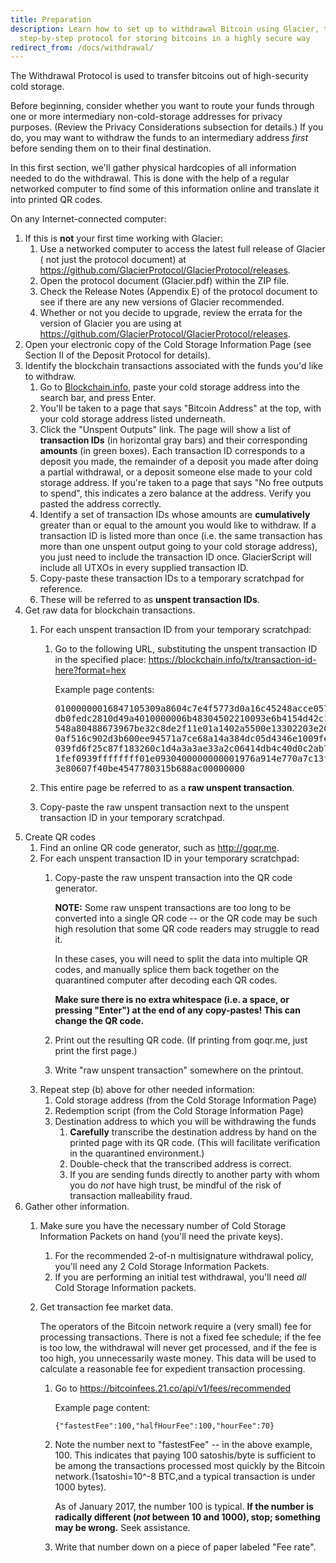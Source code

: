```yaml
---
title: Preparation
description: Learn how to set up to withdrawal Bitcoin using Glacier, the
  step-by-step protocol for storing bitcoins in a highly secure way
redirect_from: /docs/withdrawal/
---
```


The Withdrawal Protocol is used to transfer bitcoins out of high-security
cold storage.

Before beginning, consider whether you want to route your funds through one or
more intermediary non-cold-storage addresses for privacy purposes. (Review the
Privacy Considerations subsection for details.) If you do, you may want to
withdraw the funds to an intermediary address *first* before sending them on to
their final destination.

In this first section, we'll gather physical hardcopies of all information
needed to do the withdrawal. This is done with the help of a regular networked
computer to find some of this information online and translate it into printed
QR codes.

On any Internet-connected computer:

1. If this is **not** your first time working with Glacier:
    1. Use a networked computer to access the latest full release of Glacier (
    not just the protocol document) at <https://github.com/GlacierProtocol/GlacierProtocol/releases>.
    2. Open the protocol document (Glacier.pdf) within the ZIP file.
    3. Check the Release Notes (Appendix E) of the protocol document to see if
    there are any new versions of Glacier recommended.
    4. Whether or not you decide to upgrade, review the errata for the version
    of Glacier you are using at <https://github.com/GlacierProtocol/GlacierProtocol/releases>.
2. Open your electronic copy of the
<span class="warning">Cold Storage Information Page</span>
(see Section II of the Deposit Protocol for details).
3. Identify the blockchain transactions associated with the funds you'd like
to withdraw.
    1. Go to [Blockchain.info](https://blockchain.info/), paste your
    <span class="warning">cold storage address</span> into the search bar,
    and press Enter.
    2. You'll be taken to a page that says "Bitcoin Address" at the top, with
    your <span class="warning">cold storage address</span> listed underneath.
    3. Click the "Unspent Outputs" link. The page will show a list of
    **<span class="warning">transaction IDs</span>**
    (in horizontal gray bars) and their corresponding **amounts** (in green boxes).
    Each <span class="warning">transaction ID</span> corresponds to a deposit
    you made, the remainder of a deposit you made after doing a partial
    withdrawal, or a deposit someone else made to your cold storage address.
    If you're taken to a page that says "No free outputs to spend", this
    indicates a zero balance at the address. Verify you pasted the address
    correctly.
    4. Identify a set of <span class="warning">transaction IDs</span> whose amounts are **cumulatively**
    greater than or equal to the amount you would like to withdraw.
    If a transaction ID is listed more than once (i.e. the same transaction
    has more than one unspent output going to your cold storage address), you
    just need to include the transaction ID once. GlacierScript will include
    all UTXOs in every supplied transaction ID.
    5. Copy-paste these <span class="warning">transaction IDs</span> to a temporary scratchpad for
    reference.
    6. These will be referred to as **<span class="warning">unspent transaction IDs</span>**.
4. Get raw data for blockchain transactions.
    1. For each <span class="warning">unspent transaction ID</span> from your
    temporary scratchpad:
        1. Go to the following URL, substituting the unspent transaction ID in
        the specified place:
           [https://blockchain.info/tx/<span class="primary">transaction-id-here</span>?format=hex](https://blockchain.info/tx/transaction-id-here?format=hex)

           Example page contents:
           <pre><span class="warning">01000000016847105309a8604c7e4f5773d0a16c45248acce057dab62e
           db0fedc2810d49a4010000006b48304502210093e6b4154d42c1bba27c
           548a80488673967be32c8de2f11e01a1402a5500e13302203e20874e5d
           0af516c902d3b600ee94571a7ce68a14a384dc05d4346e1009fe000121
           039fd6f25c87f183260c1d4a3a3ae33a2c06414db4c40d0c2ab76a7192
           1fef0939ffffffff01e0930400000000001976a914e770a7c13f977478
           3e80607f40be4547780315b688ac00000000</span></pre>

   2. This entire page be referred to as a
   **<span class="warning">raw unspent transaction</span>**.
   3. Copy-paste the <span class="warning">raw unspent transaction</span>
   next to the unspent <span class="warning">transaction ID</span> in
   your temporary scratchpad.
5. Create QR codes
    1. Find an online QR code generator, such as <http://goqr.me>.
    2. For each unspent <span class="warning">transaction ID</span> in your
    temporary scratchpad:
        1. Copy-paste the <span class="warning">raw unspent transaction</span>
        into the QR code generator.

            **NOTE:**  Some raw unspent transactions are too long to be converted
            into a single QR code -- or the QR code may be such high resolution
            that some QR code readers may struggle to read it.

            In these cases, you will need to split the data into multiple QR
            codes, and manually splice them back together on the quarantined
            computer after decoding each QR codes.

            **Make sure there is no extra
            whitespace (i.e. a space, or pressing "Enter") at the end of any
            copy-pastes! This can change the QR code.**

        2. Print out the resulting <span class="warning"> QR code</span>. (If
          printing from goqr.me, just print the first page.)
        3. Write "raw unspent transaction" somewhere on the printout.
    3. Repeat step (b) above for other needed information:
        1. Cold storage address (from the <span class="warning">Cold Storage Information Page</span>)
        2. Redemption script (from the <span class="warning">Cold Storage Information Page</span>)
        3. <span class="warning">Destination address</span> to which you will be withdrawing the funds
            1. **Carefully** transcribe the destination address by hand on the printed page with its QR code. (This will facilitate verification in the quarantined environment.)
            2. Double-check that the transcribed address is correct.
            3. If you are sending funds directly to another party with whom you do *not* have high trust, be mindful of the risk of transaction malleability fraud.
6. Gather other information.
    1. Make sure you have the necessary number of <span class="danger">Cold Storage Information Packets</span> on hand (you'll need the private keys).
        1. For the recommended 2-of-n multisignature withdrawal policy,
        you'll need any 2
        <span class="danger">Cold Storage Information Packets</span>.
        2. If you are performing an initial test withdrawal, you'll need *all*
        <span class="danger">Cold Storage Information packets</span>.
    2. Get transaction fee market data.

        The operators of the Bitcoin network require a (very small) fee for
        processing transactions. There is not a fixed fee schedule; if the fee
        is too low, the withdrawal will never get processed, and if the fee is
        too high, you unnecessarily waste money. This data will be used to
        calculate a reasonable fee for expedient transaction processing.

        1. Go to https://bitcoinfees.21.co/api/v1/fees/recommended

            Example page content:
            ```
            {"fastestFee":100,"halfHourFee":100,"hourFee":70}
            ```

        2. Note the number next to "fastestFee" -- in the above example, 100.
        This indicates that paying 100 satoshis/byte is sufficient to be among
        the transactions processed most quickly by the Bitcoin
        network.(1satoshi=10^-8 BTC,and a typical transaction is under 1000
        bytes).

            As of January 2017, the number 100 is typical. **If the number is
            radically different (*not* between 10 and 1000), stop; something may
            be wrong.** Seek assistance.

        3. Write that number down on a piece of paper labeled "Fee rate".

